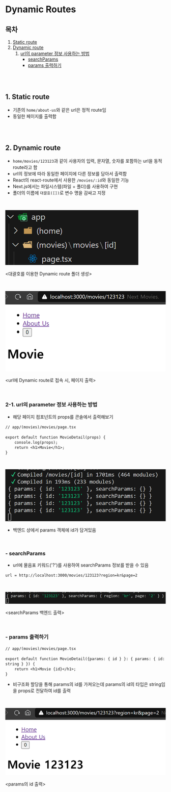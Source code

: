 # Dynamic Routes

## 목차

1. [Static route](#1-static-route)
2. [Dynamic route](#2-dynamic-route)
    1. [url의 parameter 정보 사용하는 방법](#2-1-url의-parameter-정보-사용하는-방법)
        - [searchParams](#--searchparams)
        - [params 출력하기](#--params-출력하기)

<br>
<br>

## 1. Static route

- 기존의 `home/about-us`와 같은 url은 정적 route임
- 동일한 페이지를 출력함

<br>
<br>

## 2. Dynamic route

- `home/movies/123123`과 같이 사용자의 입력, 문자열, 숫자를 포함하는 url을 동적 route라고 함
- url의 정보에 따라 동일한 페이지에 다른 정보를 담아서 출력함
- React의 react-route에서 사용한 `/movies/:id`와 동일한 기능
- Next.js에서는 파일시스템(파일 + 폴더)를 사용하여 구현
- 폴더의 이름에 `대괄호([])`로 변수 명을 감싸고 지정

<br>

![Dynamic route 폴더](../img/Nextjs_dynamic_route.png)

<대괄호를 이용한 Dynamic route 폴더 생성>

<br>

![Dynamic route로 접속 시, 페이지 출력](../img/Nextjs_dynamic_route_browser.png)

<url에 Dynamic route로 접속 시, 페이지 출력>

<br>

### 2-1. url의 parameter 정보 사용하는 방법

- 해당 페이지 컴포넌트의 props를 콘솔에서 출력해보기

```tsx
// app/(movies)/movies/page.tsx

export default function MovieDetail(props) {
    console.log(props);
    return <h1>Movie</h1>;
}
```

<br>

![props 콘솔](../img/Nextjs_dynamic_route_parameter.png)

- 백엔드 상에서 params 객체에 id가 담겨있음

<br>

### - searchParams

- url에 물음표 키워드('?')를 사용하여 searchParams 정보를 받을 수 있음

```
url = http://localhost:3000/movies/123123?region=kr&page=2
```

<br>

![searchParams](../img/Nextjs_searchParams.png)

<searchParams 백엔드 출력>

<br>

### - params 출력하기

```tsx
// app/(movies)/movies/page.tsx

export default function MovieDetail({params: { id } }: { params: { id: string } }) {
    return <h1>Movie {id}</h1>;
}
```

- 비구조화 할당을 통해 params의 id를 가져오는데 params의 id의 타입은 string임을 props로 전달하여 id를 출력

<br>

![params의 id 출력](../img/Nextjs_params_rendering.png)

<params의 id 출력>